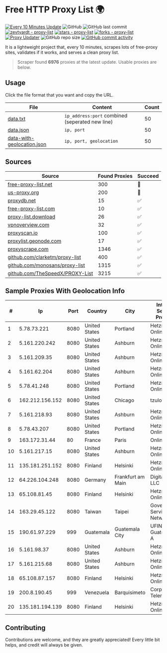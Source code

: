 
# Free HTTP Proxy List 🌍

[![Every 10 Minutes Update](https://github.com/mertguvencli/http-proxy-list/actions/workflows/main.yml/badge.svg?branch=main)](https://github.com/mertguvencli/http-proxy-list/actions/workflows/main.yml)
![GitHub](https://img.shields.io/github/license/mertguvencli/http-proxy-list)
![GitHub last commit](https://img.shields.io/github/last-commit/mertguvencli/http-proxy-list)
[![zevtyardt - proxy-list](https://img.shields.io/static/v1?label=zevtyardt&message=proxy-list&color=blue&logo=github)](https://github.com/zevtyardt/proxy-list "Go to GitHub repo")
[![stars - proxy-list](https://img.shields.io/github/stars/zevtyardt/proxy-list?style=social)](https://github.com/zevtyardt/proxy-list)
[![forks - proxy-list](https://img.shields.io/github/forks/zevtyardt/proxy-list?style=social)](https://github.com/zevtyardt/proxy-list)
[![Proxy Updater](https://github.com/zevtyardt/proxy-list/workflows/Proxy%20Updater/badge.svg)](https://github.com/zevtyardt/proxy-list/actions?query=workflow:"Proxy+Updater")
![GitHub repo size](https://img.shields.io/github/repo-size/zevtyardt/proxy-list)
[![GitHub commit activity](https://img.shields.io/github/commit-activity/m/zevtyardt/proxy-list?logo=commits)](https://github.com/zevtyardt/proxy-list/commits/main)

It is a lightweight project that, every 10 minutes, scrapes lots of free-proxy sites, validates if it works, and serves a clean proxy list.

> Scraper found **6976** proxies at the latest update. Usable proxies are below.

## Usage

Click the file format that you want and copy the URL.

|File|Content|Count|
|----|-------|-----|
|[data.txt](https://raw.githubusercontent.com/mertguvencli/http-proxy-list/main/proxy-list/data.txt)|`ip_address:port` combined (seperated new line)|50|
|[data.json](https://raw.githubusercontent.com/mertguvencli/http-proxy-list/main/proxy-list/data.json)|`ip, port`|50|
|[data-with-geolocation.json](https://raw.githubusercontent.com/mertguvencli/http-proxy-list/main/proxy-list/data-with-geolocation.json)|`ip, port, geolocation`|50|

## Sources

|Source|Found Proxies|Succeed|
|------|-------------|-------|
|[free-proxy-list.net](https://free-proxy-list.net)|300|🚫|
|[us-proxy.org](https://www.us-proxy.org)|200|🚫|
|[proxydb.net](http://proxydb.net)|15|✅|
|[free-proxy-list.com](https://free-proxy-list.com/?page=&port=&type%5B%5D=http&type%5B%5D=https&up_time=0&search=Search)|10|✅|
|[proxy-list.download](https://www.proxy-list.download/HTTP)|26|✅|
|[vpnoverview.com](https://vpnoverview.com/privacy/anonymous-browsing/free-proxy-servers)|32|✅|
|[proxyscan.io](https://www.proxyscan.io)|100|✅|
|[proxylist.geonode.com](https://proxylist.geonode.com/api/proxy-list?limit=300&page=1&sort_by=lastChecked&sort_type=desc&protocols=http,https)|17|✅|
|[proxyscrape.com](https://api.proxyscrape.com/v2/?request=displayproxies&protocol=http&timeout=10000&country=all&ssl=all&anonymity=all)|1346|✅|
|[github.com/clarketm/proxy-list](https://raw.githubusercontent.com/clarketm/proxy-list/master/proxy-list-raw.txt)|400|✅|
|[github.com/monosans/proxy-list](https://raw.githubusercontent.com/monosans/proxy-list/main/proxies/http.txt)|1315|✅|
|[github.com/TheSpeedX/PROXY-List](https://raw.githubusercontent.com/TheSpeedX/PROXY-List/master/http.txt)|3215|✅|


## Sample Proxies With Geolocation Info

|#|Ip|Port|Country|City|Internet Service Provider|
|-|--|----|-------|----|-------------------------|
|1|5.78.73.221|8080|United States|Portland|Hetzner Online GmbH|
|2|5.161.220.242|8080|United States|Ashburn|Hetzner Online GmbH|
|3|5.161.209.35|8080|United States|Ashburn|Hetzner Online GmbH|
|4|5.161.62.204|8080|United States|Ashburn|Hetzner Online GmbH|
|5|5.78.41.248|8080|United States|Portland|Hetzner Online GmbH|
|6|162.212.156.152|8080|United States|Chicago|tzulo, inc.|
|7|5.161.218.93|8080|United States|Ashburn|Hetzner Online GmbH|
|8|5.78.43.207|8080|United States|Portland|Hetzner Online GmbH|
|9|163.172.31.44|80|France|Paris|Online S.A.S.|
|10|5.161.217.15|8080|United States|Ashburn|Hetzner Online GmbH|
|11|135.181.251.152|8080|Finland|Helsinki|Hetzner Online GmbH|
|12|64.226.104.248|8080|Germany|Frankfurt am Main|DigitalOcean, LLC|
|13|65.108.81.45|8080|Finland|Helsinki|Hetzner Online GmbH|
|14|163.29.45.122|8080|Taiwan|Taipei|Government Service Network|
|15|190.61.97.229|999|Guatemala|Guatemala City|UFINET Guatemala S. A|
|16|5.161.98.37|8080|United States|Ashburn|Hetzner Online GmbH|
|17|5.161.215.68|8080|United States|Ashburn|Hetzner Online GmbH|
|18|65.108.87.157|8080|Finland|Helsinki|Hetzner Online GmbH|
|19|200.8.190.45|999|Venezuela|Barquisimeto|Corporación Telemic C.A.|
|20|135.181.194.139|8080|Finland|Helsinki|Hetzner Online GmbH|



## Contributing

Contributions are welcome, and they are greatly appreciated! Every
little bit helps, and credit will always be given.

